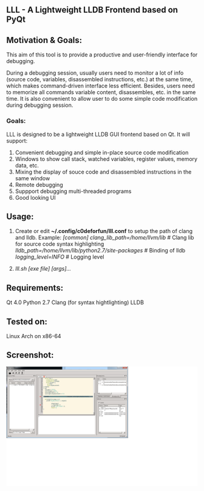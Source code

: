 LLL - A Lightweight LLDB Frontend based on PyQt
---

## Motivation & Goals:
This aim of this tool is to provide a productive and user-friendly interface for debugging. 

During a debugging session, usually users need to monitor a lot of info (source code, variables, disassembled instructions, etc.) at the same time, which makes command-driven interface less efficient. Besides, users need to memorize all commands variable content, disassembles, etc. in the same time. It is also convenient to allow user to do some simple code modification during debugging session. 


### Goals:
LLL is designed to be a lightweight LLDB GUI frontend based on Qt. It will support:
1) Convenient debugging and simple in-place source code modification
2) Windows to show call stack, watched variables, register values, memory data, etc.
3) Mixing the display of souce code and disassembled instructions in the same window
4) Remote debugging
5) Suppport debugging multi-threaded programs
6) Good looking UI

## Usage:
1) Create or edit **~/.config/c0deforfun/lll.conf** to setup the path of clang and lldb. Example:
*[common]*
*clang_lib_path=/home/llvm/lib* # Clang lib for source code syntax highlighting
*lldb_path=/home/llvm/lib/python2.7/site-packages* # Binding of lldb
*logging_level=INFO* # Logging level

2) *lll.sh [exe file] [args]...*

## Requirements:
Qt 4.0
Python 2.7
Clang (for syntax hightlighting)
LLDB

## Tested on:
Linux Arch on x86-64

## Screenshot:
![Alt text](/docs/screenshot.png?raw=true "Screenshot")
